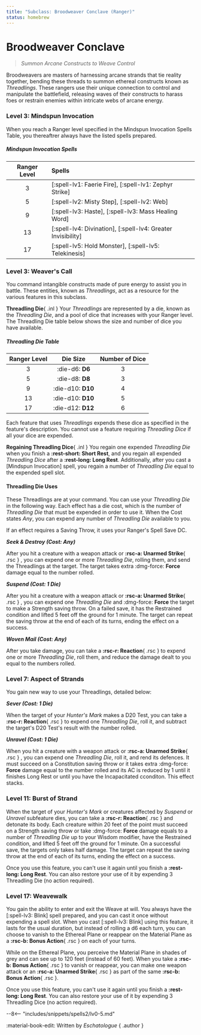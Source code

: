 ```yaml
---
title: "Subclass: Broodweaver Conclave (Ranger)"
status: homebrew
---
```


<p style="display:none">
Summon Arcane Constructs to Weave Control
</p>

# Broodweaver Conclave

> *Summon Arcane Constructs to Weave Control*

Broodweavers are masters of harnessing arcane strands that tie reality together, bending these threads to summon ethereal constructs known as *Threadlings*. These rangers use their unique connection to control and manipulate the battlefield, releasing waves of their constructs to harass foes or restrain enemies within intricate webs of arcane energy.

### Level 3: Mindspun Invocation

When you reach a Ranger level specified in the Mindspun Invocation Spells Table, you thereaftrer always have the listed spells prepared.

##### Mindspun Invocation Spells

| Ranger Level | Spells |
|:---:|:---|
| 3 | [:spell-lv1: Faerie Fire], [:spell-lv1: Zephyr Strike] |
| 5 | [:spell-lv2: Misty Step], [:spell-lv2: Web] |
| 9 | [:spell-lv3: Haste], [:spell-lv3: Mass Healing Word] |
| 13 | [:spell-lv4: Divination], [:spell-lv4: Greater Invisibility] |
| 17 | [:spell-lv5: Hold Monster], [:spell-lv5: Telekinesis] |

### Level 3: Weaver's Call

You command intangible constructs made of pure energy to assist you in battle. These entities, known as *Threadlings*, act as a resource for the various features in this subclass. 

**Threadling Die**{ .inl } Your *Threadlings* are represented by a die, known as the *Threadling Die*, and a pool of dice that increases with your Ranger level. The Threadling Die table below shows the size and number of dice you have available.

##### Threadling Die Table

| Ranger Level | Die Size | Number of Dice |
|:-:|:-:|:-:|
| 3 | :die-d6: **D6** | 3 |
| 5 | :die-d8: **D8** | 3 |
| 9 | :die-d10: **D10** | 4 |
| 13 | :die-d10: **D10** | 5 |
| 17 | :die-d12: **D12** | 6 |

Each feature that uses *Threadlings* expends these dice as specified in the feature's description. You cannot use a feature requiring *Threadling Dice* if all your dice are expended.

**Regaining Threadling Dice**{ .inl } You regain one expended *Threadling Die* when you finish a **:rest-short: Short Rest**, and you regain all expended *Threadling Dice* after a **:rest-long: Long Rest**. Additionally, after you cast a [Mindspun Invocation] spell, you regain a number of *Threadling Die* equal to the expended spell slot.

#### Threadling Die Uses

These Threadlings are at your command. You can use your *Threadling Die* in the following way. Each effect has a die cost, which is the number of *Threadling Die* that must be expended in order to use it. When the Cost states *Any*, you can expend any number of *Threadling Die* available to you.

If an effect requires a Saving Throw, it uses your Ranger's Spell Save DC.

***Seek & Destroy (Cost: Any)***

After you hit a creature with a weapon attack or **:rsc-a: Unarmed Strike**{ .rsc } , you can expend one or more *Threadling Die*, rolling them, and send the Threadlings at the target. The target takes extra :dmg-force: **Force** damage equal to the number rolled.

***Suspend (Cost: 1 Die)***

After you hit a creature with a weapon attack or **:rsc-a: Unarmed Strike**{ .rsc } , you can expend one *Threadling Die* and :dmg-force: **Force** the target to make a Strength saving throw. On a failed save, it has the Restrained condition and lifted 5 feet off the ground for 1 minute. The target can repeat the saving throw at the end of each of its turns, ending the effect on a success.

***Woven Mail (Cost: Any)***

After you take damage, you can take a **:rsc-r: Reaction**{ .rsc } to expend one or more *Threadling Die*, roll them, and reduce the damage dealt to you equal to the numbers rolled.

### Level 7: Aspect of Strands

You gain new way to use your Threadlings, detailed below:

***Sever (Cost: 1 Die)***

When the target of your *Hunter's Mark* makes a D20 Test, you can take a **:rsc-r: Reaction**{ .rsc } to expend one *Threadling Die*, roll it, and subtract the target's D20 Test's result with the number rolled.

***Unravel (Cost: 1 Die)***

When you hit a creature with a weapon attack or **:rsc-a: Unarmed Strike**{ .rsc } , you can expend one *Threadling Die*, roll it, and rend its defences. It must succeed on a Constitution saving throw or it takes extra :dmg-force: **Force** damage equal to the number rolled and its AC is reduced by 1 until it finishes Long Rest or until you have the Incapacitated cconditon. This effect stacks. 

### Level 11: Burst of Strand

When the target of your *Hunter's Mark* or creatures affected by *Suspend* or *Unravel* subfeature dies, you can take a **:rsc-r: Reaction**{ .rsc } and detonate its body. Each creature within 20 feet of the point must succeed on a Strength saving throw or take :dmg-force: **Force** damage equals to a number of *Threadling Die* up to your Wisdom modifier, have the Restrained condition, and lifted 5 feet off the ground for 1 minute. On a successful save, the targets only takes half damage. The target can repeat the saving throw at the end of each of its turns, ending the effect on a success.

Once you use this feature, you can't use it again until you finish a **:rest-long: Long Rest**. You can also restore your use of it by expending 3 Threadling Die (no action required).

### Level 17: Weavewalk

You gain the ability to enter and exit the Weave at will. You always have the [:spell-lv3: Blink] spell prepared, and you can cast it once without expending a spell slot. When you cast [:spell-lv3: Blink] using this feature, it lasts for the usual duration, but instead of rolling a d6 each turn, you can choose to vanish to the Ethereal Plane or reappear on the Material Plane as a **:rsc-b: Bonus Action**{ .rsc } on each of your turns.

While on the Ethereal Plane, you perceive the Material Plane in shades of grey and can see up to 120 feet (instead of 60 feet). When you take a **:rsc-b: Bonus Action**{ .rsc } to vanish or reappear, you can make one weapon attack or an **:rsc-a: Unarmed Strike**{ .rsc } as part of the same  **:rsc-b: Bonus Action**{ .rsc }.

Once you use this feature, you can't use it again until you finish a **:rest-long: Long Rest**. You can also restore your use of it by expending 3 Threadling Dice (no action required).

--8<-- "includes/snippets/spells2/lv0-5.md"

:material-book-edit: Written by *Eschatologue*
{ .author }